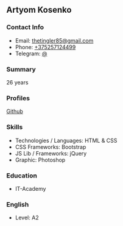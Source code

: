 ## Artyom Kosenko

### Contact Info
 - Email: [thetingler85@gmail.com](mailto:thetingler85@gmail.com)
 - Phone: [+375257124499](tel:+375257124499)
 - Telegram: [@](https://t.me/AushaL)

### Summary
26 years

### Profiles
[Github](https://github.com/AushaL)

### Skills
 - Technologies / Languages: HTML & CSS
 - CSS Frameworks: Bootstrap
 - JS Lib / Frameworks: jQuery 
 - Graphic: Photoshop

### Education
 - IT-Academy

### English 
 - Level: A2